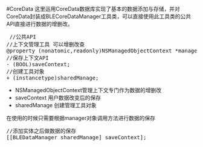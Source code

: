 #CoreData
这里运用CoreData数据库实现了基本的数据添加与存储，并对CoreData封装成BLECoreDataManager工具类，可以直接使用此工具类的公共API直接进行数据的增删改。
<pre>
 //公共API
//上下文管理工具 可以增删改查
@property (nonatomic,readonly)NSManagedObjectContext *managedObjectContext;
//保存上下文API
- (BOOL)saveContext;
//创建工具对象
+ (instancetype)sharedManage;
</pre>

* NSManagedObjectContext管理上下文专门作为数据的增删改
* saveContext 用户数据改变后的保存
* sharedManage 创建管理工具对象

在使用的时候只需要根据manager对象调用方法进行数据的保存
<pre>
//添加实体之后做数据的保存
[[BLEDataManager sharedManage] saveContext];
</pre>

